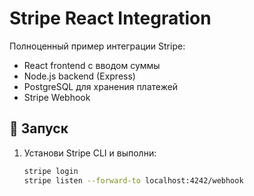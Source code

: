 # Stripe React Integration

Полноценный пример интеграции Stripe:
- React frontend с вводом суммы
- Node.js backend (Express)
- PostgreSQL для хранения платежей
- Stripe Webhook

## 🚀 Запуск

1. Установи Stripe CLI и выполни:
   ```bash
   stripe login
   stripe listen --forward-to localhost:4242/webhook
